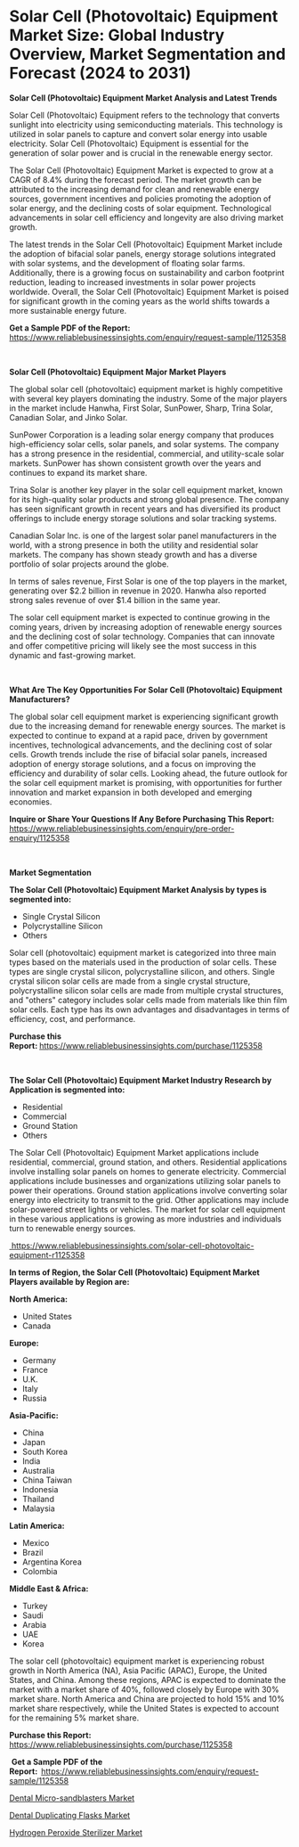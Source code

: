 <p><h1>Solar Cell (Photovoltaic) Equipment Market Size: Global Industry Overview, Market Segmentation and Forecast (2024 to 2031)</h1></p><p><strong>Solar Cell (Photovoltaic) Equipment Market Analysis and Latest Trends</strong></p>
<p><p>Solar Cell (Photovoltaic) Equipment refers to the technology that converts sunlight into electricity using semiconducting materials. This technology is utilized in solar panels to capture and convert solar energy into usable electricity. Solar Cell (Photovoltaic) Equipment is essential for the generation of solar power and is crucial in the renewable energy sector.</p><p>The Solar Cell (Photovoltaic) Equipment Market is expected to grow at a CAGR of 8.4% during the forecast period. The market growth can be attributed to the increasing demand for clean and renewable energy sources, government incentives and policies promoting the adoption of solar energy, and the declining costs of solar equipment. Technological advancements in solar cell efficiency and longevity are also driving market growth.</p><p>The latest trends in the Solar Cell (Photovoltaic) Equipment Market include the adoption of bifacial solar panels, energy storage solutions integrated with solar systems, and the development of floating solar farms. Additionally, there is a growing focus on sustainability and carbon footprint reduction, leading to increased investments in solar power projects worldwide. Overall, the Solar Cell (Photovoltaic) Equipment Market is poised for significant growth in the coming years as the world shifts towards a more sustainable energy future.</p></p>
<p><strong>Get a Sample PDF of the Report:&nbsp;</strong> <a href="https://www.reliablebusinessinsights.com/enquiry/request-sample/1125358">https://www.reliablebusinessinsights.com/enquiry/request-sample/1125358</a></p>
<p>&nbsp;</p>
<p><strong>Solar Cell (Photovoltaic) Equipment Major Market Players</strong></p>
<p><p>The global solar cell (photovoltaic) equipment market is highly competitive with several key players dominating the industry. Some of the major players in the market include Hanwha, First Solar, SunPower, Sharp, Trina Solar, Canadian Solar, and Jinko Solar.</p><p>SunPower Corporation is a leading solar energy company that produces high-efficiency solar cells, solar panels, and solar systems. The company has a strong presence in the residential, commercial, and utility-scale solar markets. SunPower has shown consistent growth over the years and continues to expand its market share.</p><p>Trina Solar is another key player in the solar cell equipment market, known for its high-quality solar products and strong global presence. The company has seen significant growth in recent years and has diversified its product offerings to include energy storage solutions and solar tracking systems.</p><p>Canadian Solar Inc. is one of the largest solar panel manufacturers in the world, with a strong presence in both the utility and residential solar markets. The company has shown steady growth and has a diverse portfolio of solar projects around the globe.</p><p>In terms of sales revenue, First Solar is one of the top players in the market, generating over $2.2 billion in revenue in 2020. Hanwha also reported strong sales revenue of over $1.4 billion in the same year.</p><p>The solar cell equipment market is expected to continue growing in the coming years, driven by increasing adoption of renewable energy sources and the declining cost of solar technology. Companies that can innovate and offer competitive pricing will likely see the most success in this dynamic and fast-growing market.</p></p>
<p>&nbsp;</p>
<p><strong>What Are The Key Opportunities For Solar Cell (Photovoltaic) Equipment Manufacturers?</strong></p>
<p><p>The global solar cell equipment market is experiencing significant growth due to the increasing demand for renewable energy sources. The market is expected to continue to expand at a rapid pace, driven by government incentives, technological advancements, and the declining cost of solar cells. Growth trends include the rise of bifacial solar panels, increased adoption of energy storage solutions, and a focus on improving the efficiency and durability of solar cells. Looking ahead, the future outlook for the solar cell equipment market is promising, with opportunities for further innovation and market expansion in both developed and emerging economies.</p></p>
<p><strong>Inquire or Share Your Questions If Any Before Purchasing This Report:</strong> <a href="https://www.reliablebusinessinsights.com/enquiry/pre-order-enquiry/1125358">https://www.reliablebusinessinsights.com/enquiry/pre-order-enquiry/1125358</a></p>
<p>&nbsp;</p>
<p><strong>Market Segmentation</strong></p>
<p><strong>The Solar Cell (Photovoltaic) Equipment Market Analysis by types is segmented into:</strong></p>
<p><ul><li>Single Crystal Silicon</li><li>Polycrystalline Silicon</li><li>Others</li></ul></p>
<p><p>Solar cell (photovoltaic) equipment market is categorized into three main types based on the materials used in the production of solar cells. These types are single crystal silicon, polycrystalline silicon, and others. Single crystal silicon solar cells are made from a single crystal structure, polycrystalline silicon solar cells are made from multiple crystal structures, and "others" category includes solar cells made from materials like thin film solar cells. Each type has its own advantages and disadvantages in terms of efficiency, cost, and performance.</p></p>
<p><strong>Purchase this Report:&nbsp;</strong><a href="https://www.reliablebusinessinsights.com/purchase/1125358">https://www.reliablebusinessinsights.com/purchase/1125358</a></p>
<p>&nbsp;</p>
<p><strong>The Solar Cell (Photovoltaic) Equipment Market Industry Research by Application is segmented into:</strong></p>
<p><ul><li>Residential</li><li>Commercial</li><li>Ground Station</li><li>Others</li></ul></p>
<p><p>The Solar Cell (Photovoltaic) Equipment Market applications include residential, commercial, ground station, and others. Residential applications involve installing solar panels on homes to generate electricity. Commercial applications include businesses and organizations utilizing solar panels to power their operations. Ground station applications involve converting solar energy into electricity to transmit to the grid. Other applications may include solar-powered street lights or vehicles. The market for solar cell equipment in these various applications is growing as more industries and individuals turn to renewable energy sources.</p></p>
<p><a href="https://www.reliablebusinessinsights.com/solar-cell-photovoltaic-equipment-r1125358">&nbsp;https://www.reliablebusinessinsights.com/solar-cell-photovoltaic-equipment-r1125358</a></p>
<p><strong>In terms of Region, the Solar Cell (Photovoltaic) Equipment Market Players available by Region are:</strong></p>
<p>
    <p> <strong> North America: </strong>
        <ul>
            <li>United States</li>
            <li>Canada</li>
        </ul>
        </p> 
    <p> <strong> Europe: </strong>
        <ul>
            <li>Germany</li>
            <li>France</li>
            <li>U.K.</li>
            <li>Italy</li>
            <li>Russia</li>
        </ul>
        </p> 
    <p> <strong> Asia-Pacific: </strong>
        <ul>
            <li>China</li>
            <li>Japan</li>
            <li>South Korea</li>
            <li>India</li>
            <li>Australia</li>
            <li>China Taiwan</li>
            <li>Indonesia</li>
            <li>Thailand</li>
            <li>Malaysia</li>
        </ul>
        </p> 
    <p> <strong> Latin America: </strong>
        <ul>
            <li>Mexico</li>
            <li>Brazil</li>
            <li>Argentina Korea</li>
            <li>Colombia</li>
        </ul>
        </p> 
    <p> <strong> Middle East & Africa: </strong>
        <ul>
            <li>Turkey</li>
            <li>Saudi</li>
            <li>Arabia</li>
            <li>UAE</li>
            <li>Korea</li>
        </ul>
    </p>
    </p>
<p><p>The solar cell (photovoltaic) equipment market is experiencing robust growth in North America (NA), Asia Pacific (APAC), Europe, the United States, and China. Among these regions, APAC is expected to dominate the market with a market share of 40%, followed closely by Europe with 30% market share. North America and China are projected to hold 15% and 10% market share respectively, while the United States is expected to account for the remaining 5% market share.</p></p>
<p><strong>Purchase this Report: </strong><a href="https://www.reliablebusinessinsights.com/purchase/1125358">https://www.reliablebusinessinsights.com/purchase/1125358</a></p>
<p>&nbsp;<strong>Get a Sample PDF of the Report:&nbsp;&nbsp;</strong><a href="https://www.reliablebusinessinsights.com/enquiry/request-sample/1125358">https://www.reliablebusinessinsights.com/enquiry/request-sample/1125358</a></p>
<p><strong></strong></p>
<p><p><a href="https://www.linkedin.com/pulse/future-trends-global-dental-micro-sandblasters-market-usrvc">Dental Micro-sandblasters Market</a></p><p><a href="https://www.linkedin.com/pulse/global-dental-duplicating-flasks-market-opportunities-9wqrc">Dental Duplicating Flasks Market</a></p><p><a href="https://github.com/bobicer/Market-Research-Report-List-4/blob/main/hydrogen-peroxide-sterilizer-market.md">Hydrogen Peroxide Sterilizer Market</a></p></p>